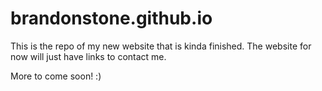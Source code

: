 # brandonstone.github.io



This is the repo of my new website that is kinda finished. The website for now will just have links to contact me.



More to come soon! :)
